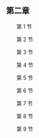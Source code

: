 ## 第二章

&emsp;&emsp;第 1 节

&emsp;&emsp;第 2 节

&emsp;&emsp;第 3 节

&emsp;&emsp;第 4 节

&emsp;&emsp;第 5 节

&emsp;&emsp;第 6 节

&emsp;&emsp;第 7 节

&emsp;&emsp;第 8 节

&emsp;&emsp;第 9 节